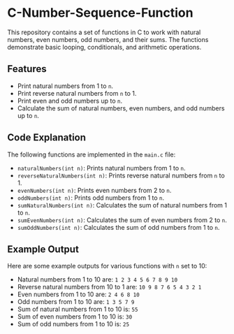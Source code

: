 # C-Number-Sequence-Function
This repository contains a set of functions in C to work with natural numbers, even numbers, odd numbers, and their sums. The functions demonstrate basic looping, conditionals, and arithmetic operations.

## Features
- Print natural numbers from 1 to `n`.
- Print reverse natural numbers from `n` to 1.
- Print even and odd numbers up to `n`.
- Calculate the sum of natural numbers, even numbers, and odd numbers up to `n`.

## Code Explanation
The following functions are implemented in the `main.c` file:

- `naturalNumbers(int n)`: Prints natural numbers from 1 to `n`.
- `reverseNaturalNumbers(int n)`: Prints reverse natural numbers from `n` to 1.
- `evenNumbers(int n)`: Prints even numbers from 2 to `n`.
- `oddNumbers(int n)`: Prints odd numbers from 1 to `n`.
- `sumNaturalNumbers(int n)`: Calculates the sum of natural numbers from 1 to `n`.
- `sumEvenNumbers(int n)`: Calculates the sum of even numbers from 2 to `n`.
- `sumOddNumbers(int n)`: Calculates the sum of odd numbers from 1 to `n`.

## Example Output
Here are some example outputs for various functions with `n` set to 10:

- Natural numbers from 1 to 10 are: `1 2 3 4 5 6 7 8 9 10`
- Reverse natural numbers from 10 to 1 are: `10 9 8 7 6 5 4 3 2 1`
- Even numbers from 1 to 10 are: `2 4 6 8 10`
- Odd numbers from 1 to 10 are: `1 3 5 7 9`
- Sum of natural numbers from 1 to 10 is: `55`
- Sum of even numbers from 1 to 10 is: `30`
- Sum of odd numbers from 1 to 10 is: `25`
